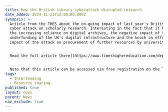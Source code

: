 ```yaml
---
title: How the British Library cyberattack disrupted research
date_added: 2024-11-21T12:00:00.000Z
synopsis: >-
  Article from the THES about the on-going impact of last year's British Library
  cyber attack on scholarly research. Interesting in the fact that it highlights
  the increasing reliance on digital archives, the negative impact of the
  underfunding of the UK's digital infrastructure and the knock on effect of the
  impact of the attack on procurement of further resources by universities.


  Read the full article [here](https://www.timeshighereducation.com/depth/how-british-library-cyberattack-disrupted-research)


  Note that this article can be accessed via free registration on the THES website.
tags:
  - Interlending
  - Resource sharing
published: true
layout: news
parent: News
nav_exclude: true
---
```

